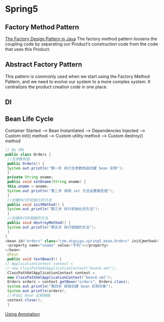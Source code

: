 # Spring5

## Factory Method Pattern
[The Factory Design Pattern in Java](https://www.baeldung.com/java-factory-pattern)
The factory method pattern loosens the coupling code by separating our Product‘s construction code from the code that uses this Product.

## Abstract Factory Pattern
This pattern is commonly used when we start using the Factory Method Pattern, and we need to evolve our system to a more complex system. It centralizes the product creation code in one place.

## DI

## Bean Life Cycle
Container Started --> Bean Instantiated --> Dependencies Injected --> Custom init() method --> Custom utility method --> Custom destroy() method
```java
// By XML
public class Orders {
 //无参数构造
 public Orders() {
 System.out.println("第一步 执行无参数构造创建 bean 实例");
 }
 private String oname;
 public void setOname(String oname) {
 this.oname = oname;
 System.out.println("第二步 调用 set 方法设置属性值");
 }
 //创建执行的初始化的方法
 public void initMethod() {
 System.out.println("第三步 执行初始化的方法");
 }
 //创建执行的销毁的方法
 public void destroyMethod() {
 System.out.println("第五步 执行销毁的方法");
 }
}
<bean id="orders" class="com.atguigu.spring5.bean.Orders" initmethod="initMethod" destroy-method="destroyMethod">
 <property name="oname" value="手机"></property>
</bean>
 @Test
 public void testBean3() {
// ApplicationContext context =
// new ClassPathXmlApplicationContext("bean4.xml");
 ClassPathXmlApplicationContext context =
 new ClassPathXmlApplicationContext("bean4.xml");
 Orders orders = context.getBean("orders", Orders.class);
 System.out.println("第四步 获取创建 bean 实例对象");
 System.out.println(orders);
 //手动让 bean 实例销毁
 context.close();
 }
```
[Using Annotation](https://www.geeksforgeeks.org/bean-life-cycle-in-java-spring/)
